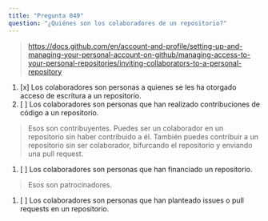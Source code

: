 ```yaml
---
title: "Pregunta 049"
question: "¿Quiénes son los colaboradores de un repositorio?"
---
```


> https://docs.github.com/en/account-and-profile/setting-up-and-managing-your-personal-account-on-github/managing-access-to-your-personal-repositories/inviting-collaborators-to-a-personal-repository
1. [x] Los colaboradores son personas a quienes se les ha otorgado acceso de escritura a un repositorio.
1. [ ] Los colaboradores son personas que han realizado contribuciones de código a un repositorio.
> Esos son contribuyentes. Puedes ser un colaborador en un repositorio sin haber contribuido a él. También puedes contribuir a un repositorio sin ser colaborador, bifurcando el repositorio y enviando una pull request.
1. [ ] Los colaboradores son personas que han financiado un repositorio.
> Esos son patrocinadores.
1. [ ] Los colaboradores son personas que han planteado issues o pull requests en un repositorio.
